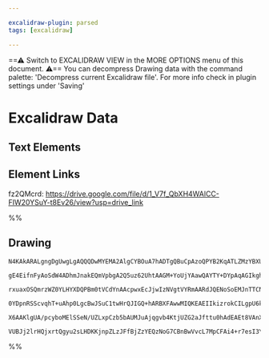 ```yaml
---

excalidraw-plugin: parsed
tags: [excalidraw]

---
```

==⚠  Switch to EXCALIDRAW VIEW in the MORE OPTIONS menu of this document. ⚠== You can decompress Drawing data with the command palette: 'Decompress current Excalidraw file'. For more info check in plugin settings under 'Saving'


# Excalidraw Data
## Text Elements
## Element Links
fz2QMcrd: https://drive.google.com/file/d/1_V7f_QbXH4WAlCC-FIW20YSuY-t8Ev26/view?usp=drive_link

%%
## Drawing
```compressed-json
N4KAkARALgngDgUwgLgAQQQDwMYEMA2AlgCYBOuA7hADTgQBuCpAzoQPYB2KqATLZMzYBXUtiRoIACyhQ4zZAHoFAc0JRJQgEYA6bGwC2CgF7N6hbEcK4OCtptbErHALRY8RMpWdx8Q1TdIEfARcZgRmBShcZQUebQAWbQBGGjoghH0EDihmbgBtcDBQMBKIEm4IADMjHgBFAFlsUmJUkshYRAqMzQRiYlxNYNbSzG5neIBmCe0AdgBWflKYMfiZ

gE4EifnFyAoSdW4ADhmJnakEQmVpbgA2Q5uz62UhtAAGM+YoUjYAawQAYTY+DYpAqAGIkghIZDhpBNLhsD9lN8hBxiIDgaCJF9rMw4LhAtlYVVCPh8ABlWAvdCCDzEz7fP4AdX2km4fEKAi+vwQlJg1IgtPKZxRVw44VyaCSZzY+OwamWUte705EGRwjgAEliJLUHkALpnSrkTLa7gcIRks6ENFYCq4V7ElFo8XMXXFNrQeDiVATTkAXw+CF63CS

rxuaxOSQmrzWZ0YLHYXDQPBm0tVCdYnAAcpwxEcJjwIzNVgtVYRmAARdJQENoSoEMJnTTCNEAUWCmWyuotVtVQjg/VrLSlMx4czWNxLawmhznZyIHB+FWksnkSjIhEY2mUbDYzwQugMCkqpIQCmICiSAH0AGozSrX2qaAAaAAl4kyAIL4f7/ZwAGKakyPCvAAmuSQhgc4UCHG29BFgoZgIBQAD8Qh4gAvJujDXouy4LmwiJ1qgDb4E2qrMO4PoFG

0YDpnRSScvqhT+uAhp0LgcBwJSuC1twHrQJIGQ+hARBXFAwwMIQKEAEIIkizrokCILgpU6kaVJ2AiISUCarW+iUoyAIqVi6AQlCllaTpWR6QZ8mIuqqLKZiFQ4hweIErZ1mkLp+kZABpIUlSolCi0iwQNpvm2f5hncsyrLshFUV+QZRk8nyAphT5qUZAASsIYoSqGyU2dksUAPJygqobKqV0XlQZAGcFAAG4PopKKqgZalClMVNS15KEEYPqgfVu

X6AAKlgUA/pcyboMElSSeN/UZLxpCzb5bAUMJuAjqgvb4KtjUZG2aJfttu0hAdEAEt8VAnXZGSXQ9k3ehUSlSVR3xki+3CrK82jjhFP1AvgYG3HMNzaNDIOFBARh7voAkZgQQg+kxJSBgjfWnfoBXOa6uoQF9EXIiQQ0jeyKqlBTxCUggcDcD1kD0/UbDEAg50DMEB1kRRdOkCQGKqWgHqQLJQK3WC/xrHLcvEnlCDKJaBLgm2laa5rECsU96V/F

VUBJj2lrHQjxrtQgyu2sLHDKKjnpZLzJFfBjZzYEQzNoG7CBnBwVvcL7MpCFAi4+r7esI3YABWCDYDk5IB3AHNczzgwkQLfsIwixuMJNe74I7pQdKF6QJ0mxLaZ8BjvZ0aBHYRxH8422eevgoSzRX+eF+aZuseAOOQKewTumx/pAA===
```
%%